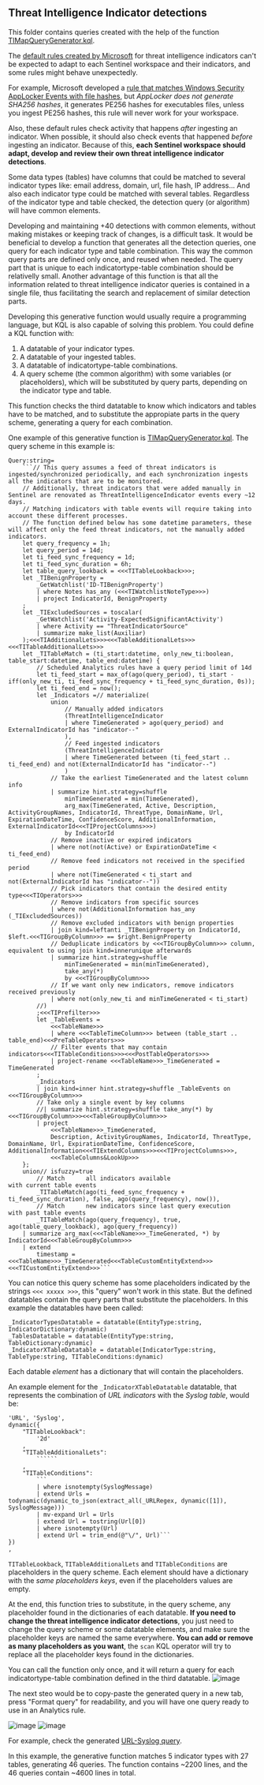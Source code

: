 ## Threat Intelligence Indicator detections

This folder contains queries created with the help of the function [TIMapQueryGenerator.kql](https://github.com/ep3p/Sentinel_KQL/blob/main/Functions/TIMapQueryGenerator.kql).

The [default rules created by Microsoft](https://github.com/Azure/Azure-Sentinel/tree/master/Detections/ThreatIntelligenceIndicator) for threat intelligence indicators can't be expected to adapt to each Sentinel workspace and their indicators, and some rules might behave unexpectedly.

For example, Microsoft developed a [rule that matches Windows Security AppLocker Events with file hashes](https://github.com/Azure/Azure-Sentinel/blob/master/Detections/ThreatIntelligenceIndicator/FileHashEntity_SecurityEvent.yaml), but *AppLocker does not generate SHA256 hashes*, it generates PE256 hashes for executables files, unless you ingest PE256 hashes, this rule will never work for your workspace.

Also, these default rules check activity that happens *after* ingesting an indicator. When possible, it should also check events that happened *before* ingesting an indicator. Because of this, **each Sentinel workspace should adapt, develop and review their own threat intelligence indicator detections**.

Some data types (tables) have columns that could be matched to several indicator types like: email address, domain, url, file hash, IP address... And also each indicator type could be matched with several tables. Regardless of the indicator type and table checked, the detection query (or algorithm) will have common elements.

Developing and maintaining +40 detections with common elements, without making mistakes or keeping track of changes, is a difficult task. It would be beneficial to develop a function that generates all the detection queries, one query for each indicator type and table combination. This way the common query parts are defined only once, and reused when needed. The query part that is unique to each indicatortype-table combination should be relativelly small. Another advantage of this function is that all the information related to threat intelligence indicator queries is contained in a single file, thus facilitating the search and replacement of similar detection parts.

Developing this generative function would usually require a programming language, but KQL is also capable of solving this problem. You could define a KQL function with:
1. A datatable of your indicator types.
2. A datatable of your ingested tables.
3. A datatable of indicatortype-table combinations.
4. A query scheme (the common algorithm) with some variables (or placeholders), which will be substituted by query parts, depending on the indicator type and table.

This function checks the third datatable to know which indicators and tables have to be matched, and to substitute the appropiate parts in the query scheme, generating a query for each combination.

One example of this generative function is [TIMapQueryGenerator.kql](https://github.com/ep3p/Sentinel_KQL/blob/main/Functions/TIMapQueryGenerator.kql). The query scheme in this example is:
```
Query:string=
    ```// This query assumes a feed of threat indicators is ingested/synchronized periodically, and each synchronization ingests all the indicators that are to be monitored.
    // Additionally, threat indicators that were added manually in Sentinel are renovated as ThreatIntelligenceIndicator events every ~12 days.
    // Matching indicators with table events will require taking into account these different processes.
    // The function defined below has some datetime parameters, these will affect only the feed threat indicators, not the manually added indicators.
    let query_frequency = 1h;
    let query_period = 14d;
    let ti_feed_sync_frequency = 1d;
    let ti_feed_sync_duration = 6h;
    let table_query_lookback = <<<TITableLookback>>>;
    let _TIBenignProperty =
        _GetWatchlist('ID-TIBenignProperty')
        | where Notes has_any (<<<TIWatchlistNoteType>>>)
        | project IndicatorId, BenignProperty
    ;
    let _TIExcludedSources = toscalar(
        _GetWatchlist('Activity-ExpectedSignificantActivity')
        | where Activity == "ThreatIndicatorSource"
        | summarize make_list(Auxiliar)
    );<<<TIAdditionalLets>>><<<TableAdditionalLets>>><<<TITableAdditionalLets>>>
    let _TITableMatch = (ti_start:datetime, only_new_ti:boolean, table_start:datetime, table_end:datetime) {
        // Scheduled Analytics rules have a query period limit of 14d
        let ti_feed_start = max_of(ago(query_period), ti_start - iff(only_new_ti, ti_feed_sync_frequency + ti_feed_sync_duration, 0s));
        let ti_feed_end = now();
        let _Indicators =// materialize(
            union
                // Manually added indicators
                (ThreatIntelligenceIndicator
                | where TimeGenerated > ago(query_period) and ExternalIndicatorId has "indicator--"
                ),
                // Feed ingested indicators
                (ThreatIntelligenceIndicator
                | where TimeGenerated between (ti_feed_start .. ti_feed_end) and not(ExternalIndicatorId has "indicator--")
                )
            // Take the earliest TimeGenerated and the latest column info
            | summarize hint.strategy=shuffle
                minTimeGenerated = min(TimeGenerated),
                arg_max(TimeGenerated, Active, Description, ActivityGroupNames, IndicatorId, ThreatType, DomainName, Url, ExpirationDateTime, ConfidenceScore, AdditionalInformation, ExternalIndicatorId<<<TIProjectColumns>>>)
                by IndicatorId
            // Remove inactive or expired indicators
            | where not(not(Active) or ExpirationDateTime < ti_feed_end)
            // Remove feed indicators not received in the specified period
            | where not(TimeGenerated < ti_start and not(ExternalIndicatorId has "indicator--"))
            // Pick indicators that contain the desired entity type<<<TIOperators>>>
            // Remove indicators from specific sources
            | where not(AdditionalInformation has_any (_TIExcludedSources))
            // Remove excluded indicators with benign properties
            | join kind=leftanti _TIBenignProperty on IndicatorId, $left.<<<TIGroupByColumn>>> == $right.BenignProperty
            // Deduplicate indicators by <<<TIGroupByColumn>>> column, equivalent to using join kind=innerunique afterwards
            | summarize hint.strategy=shuffle
                minTimeGenerated = min(minTimeGenerated),
                take_any(*)
                by <<<TIGroupByColumn>>>
            // If we want only new indicators, remove indicators received previously
            | where not(only_new_ti and minTimeGenerated < ti_start)
        //)
        ;<<<TIPrefilter>>>
        let _TableEvents =
            <<<TableName>>>
            | where <<<TableTimeColumn>>> between (table_start .. table_end)<<<PreTableOperators>>>
            // Filter events that may contain indicators<<<TITableConditions>>><<<PostTableOperators>>>
            | project-rename <<<TableName>>>_TimeGenerated = TimeGenerated
        ;
        _Indicators
        | join kind=inner hint.strategy=shuffle _TableEvents on <<<TIGroupByColumn>>>
        // Take only a single event by key columns
        //| summarize hint.strategy=shuffle take_any(*) by <<<TIGroupByColumn>>><<<TableGroupByColumn>>>
        | project
            <<<TableName>>>_TimeGenerated,
            Description, ActivityGroupNames, IndicatorId, ThreatType, DomainName, Url, ExpirationDateTime, ConfidenceScore, AdditionalInformation<<<TIExtendColumns>>><<<TIProjectColumns>>>,
            <<<TableColumns&LookUp>>>
    };
    union// isfuzzy=true
        // Match      all indicators available                                    with current table events
        _TITableMatch(ago(ti_feed_sync_frequency + ti_feed_sync_duration), false, ago(query_frequency), now()),
        // Match      new indicators since last query execution                   with past table events
        _TITableMatch(ago(query_frequency), true,                                 ago(table_query_lookback), ago(query_frequency))
    | summarize arg_max(<<<TableName>>>_TimeGenerated, *) by IndicatorId<<<TableGroupByColumn>>>
    | extend
        timestamp = <<<TableName>>>_TimeGenerated<<<TableCustomEntityExtend>>><<<TICustomEntityExtend>>>```
```
You can notice this query scheme has some placeholders indicated by the strings ```<<< xxxxx >>>```, this "query" won't work in this state. But the defined datatables contain the query parts that substitute the placeholders. In this example the datatables have been called:
```
_IndicatorTypesDatatable = datatable(EntityType:string, IndicatorDictionary:dynamic)
_TablesDatatable = datatable(EntityType:string, TableDictionary:dynamic)
_IndicatorXTableDatatable = datatable(IndicatorType:string, TableType:string, TITableConditions:dynamic)
```
Each datable *element* has a dictionary that will contain the placeholders.

An example element for the ```_IndicatorXTableDatatable``` datatable, that represents the combination of *URL indicators* with the *Syslog table*, would be:
```
'URL', 'Syslog',
dynamic({
    "TITableLookback":
        '2d'
    ,
    "TITableAdditionalLets":
        ``````
    ,
    "TITableConditions":
        ```
        | where isnotempty(SyslogMessage)
        | extend Urls = todynamic(dynamic_to_json(extract_all(_URLRegex, dynamic([1]), SyslogMessage)))
        | mv-expand Url = Urls
        | extend Url = tostring(Url[0])
        | where isnotempty(Url)
        | extend Url = trim_end(@"\/", Url)```
})
,
```
```TITableLookback```, ```TITableAdditionalLets``` and ```TITableConditions``` are placeholders in the query scheme. Each element should have a dictionary with the *same placeholders keys*, even if the placeholders values are empty.

At the end, this function tries to substitute, in the query scheme, any placeholder found in the dictionaries of each datatable. **If you need to change the threat intelligence indicator detections**, you just need to change the query scheme or some datatable elements, and make sure the placeholder keys are named the same everywhere. **You can add or remove as many placeholders as you want**, the ```scan``` KQL operator will try to replace all the placeholder keys found in the dictionaries.

You can call the function only once, and it will return a query for each indicatortype-table combination defined in the third datatable.
![image](https://user-images.githubusercontent.com/2527990/197820399-c4b7e18a-5211-480e-a65d-8b29ac2df468.png)

The next steo would be to copy-paste the generated query in a new tab, press "Format query" for readability, and you will have one query ready to use in an Analytics rule.

![image](https://user-images.githubusercontent.com/2527990/197820972-5d9aa918-17ca-44f1-9369-8c229613477f.png) ![image](https://user-images.githubusercontent.com/2527990/197821197-f25ce94e-3a3d-480e-a464-59e1ab3f5616.png)

For example, check the generated [URL-Syslog query](https://github.com/ep3p/Sentinel_KQL/blob/main/Queries/Azure-Sentinel/Detections/ThreatIntelligenceIndicator/URLEntity_Syslog.kql).

In this example, the generative function matches 5 indicator types with 27 tables, generating 46 queries. The function contains ~2200 lines, and the 46 queries contain ~4600 lines in total.
